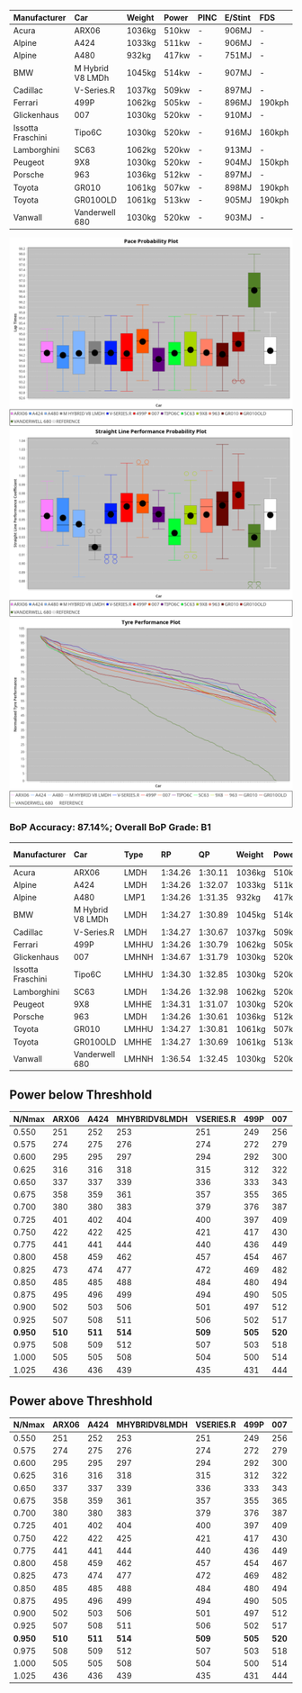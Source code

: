 |Manufacturer|Car|Weight|Power|PINC|E/Stint|FDS|
|:-|:-|:-|:-|:-|:-|:-|
|Acura|ARX06|1036kg|510kw|-|906MJ|-|
|Alpine|A424|1033kg|511kw|-|906MJ|-|
|Alpine|A480|932kg|417kw|-|751MJ|-|
|BMW|M Hybrid V8 LMDh|1045kg|514kw|-|907MJ|-|
|Cadillac|V-Series.R|1037kg|509kw|-|897MJ|-|
|Ferrari|499P|1062kg|505kw|-|896MJ|190kph|
|Glickenhaus|007|1030kg|520kw|-|910MJ|-|
|Issotta Fraschini|Tipo6C|1030kg|520kw|-|916MJ|160kph|
|Lamborghini|SC63|1062kg|520kw|-|913MJ|-|
|Peugeot|9X8|1030kg|520kw|-|904MJ|150kph|
|Porsche|963|1036kg|512kw|-|897MJ|-|
|Toyota|GR010|1061kg|507kw|-|898MJ|190kph|
|Toyota|GR010OLD|1061kg|513kw|-|905MJ|190kph|
|Vanwall|Vanderwell 680|1030kg|520kw|-|903MJ|-|

![PACECHART](./IMG/AUTO.png)
![STRAIGHTLINEPERFORMANCECHART](./IMG/AUTO_sp.png)
![TYREPERFORMANCECHART](./IMG/AUTO_tw.png)

### BoP Accuracy: 87.14%; Overall BoP Grade: B1
|Manufacturer|Car|Type|RP|QP|Weight|Power¹|Threshhold|PINC|Power²|E/Stint|AVG Vmax|FDS|RDLC|L/Stint|BOP-Grade|ModelAccuracy|ModelPoints|Match%|
|:-|:-|:-|:-|:-|:-|:-|:-|:-|:-|:-|:-|:-|:-|:-|:-|:-|:-|:-|
|Acura|ARX06|LMDH|1:34.26|1:30.11|1036kg|510kw|0.0kph|-|510kw|906MJ|301.07kph|-|1.02|40|-C1|100.00%|995|77.71%|
|Alpine|A424|LMDH|1:34.26|1:32.07|1033kg|511kw|0.0kph|-|511kw|906MJ|300.90kph|-|1.03|40|~A1|81.15%|521|99.59%|
|Alpine|A480|LMP1|1:34.26|1:31.35|932kg|417kw|0.0kph|-|417kw|751MJ|297.17kph|-|0.99|37|~A1|67.92%|957|100.00%|
|BMW|M Hybrid V8 LMDh|LMDH|1:34.27|1:30.89|1045kg|514kw|0.0kph|-|514kw|907MJ|296.48kph|-|1.02|40|-A2|98.60%|1690|90.73%|
|Cadillac|V-Series.R|LMDH|1:34.27|1:30.67|1037kg|509kw|0.0kph|-|509kw|897MJ|300.78kph|-|1.02|40|+A2|91.10%|1770|94.59%|
|Ferrari|499P|LMHHU|1:34.26|1:30.79|1062kg|505kw|0.0kph|-|505kw|896MJ|301.47kph|190kph|1.03|40|~A1|84.26%|2292|98.71%|
|Glickenhaus|007|LMHNH|1:34.67|1:31.79|1030kg|520kw|0.0kph|-|520kw|910MJ|304.27kph|-|0.96|40|~A1|94.63%|1605|100.00%|
|Issotta Fraschini|Tipo6C|LMHHU|1:34.30|1:32.85|1030kg|520kw|0.0kph|-|520kw|916MJ|302.34kph|160kph|1.08|40|+B1|66.67%|96|86.45%|
|Lamborghini|SC63|LMDH|1:34.26|1:32.98|1062kg|520kw|0.0kph|-|520kw|913MJ|297.78kph|-|1.03|40|+B1|96.77%|419|88.32%|
|Peugeot|9X8|LMHHE|1:34.31|1:31.07|1030kg|520kw|0.0kph|-|520kw|904MJ|301.29kph|150kph|1.03|40|~A1|83.63%|2468|100.00%|
|Porsche|963|LMDH|1:34.26|1:30.61|1036kg|512kw|0.0kph|-|512kw|897MJ|301.45kph|-|1.02|40|-A2|93.14%|5746|94.11%|
|Toyota|GR010|LMHHU|1:34.27|1:30.81|1061kg|507kw|0.0kph|-|507kw|898MJ|301.83kph|190kph|1.03|40|~A1|87.37%|3154|97.67%|
|Toyota|GR010OLD|LMHHE|1:34.27|1:30.69|1061kg|513kw|0.0kph|-|513kw|905MJ|304.14kph|190kph|1.03|40|~A1|89.81%|1393|95.92%|
|Vanwall|Vanderwell 680|LMHNH|1:36.54|1:32.45|1030kg|520kw|0.0kph|-|520kw|903MJ|297.41kph|-|1.01|40|+Ω2|90.28%|604|-3.84%|

## Power below Threshhold
|N/Nmax|ARX06|A424|MHYBRIDV8LMDH|VSERIES.R|499P|007|TIPO6C|SC63|9X8|963|GR010|GR010OLD|VANDERWELL680|​|RPM|A480|
|:-|:-|:-|:-|:-|:-|:-|:-|:-|:-|:-|:-|:-|:-|:-|:-|:-|
|0.550|251|252|253|251|249|256|256|256|256|252|250|253|256|​|--|-|
|0.575|274|275|276|274|272|279|279|279|279|275|273|276|279|​|--|-|
|0.600|295|295|297|294|292|300|300|300|300|296|293|296|300|​|--|-|
|0.625|316|316|318|315|312|322|322|322|322|317|314|317|322|​|--|-|
|0.650|337|337|339|336|333|343|343|343|343|338|335|338|343|​|--|-|
|0.675|358|359|361|357|355|365|365|365|365|359|356|360|365|​|--|-|
|0.700|380|380|383|379|376|387|387|387|387|381|377|382|387|​|--|-|
|0.725|401|402|404|400|397|409|409|409|409|403|399|403|409|​|--|-|
|0.750|422|422|425|421|417|430|430|430|430|423|419|424|430|​|--|-|
|0.775|441|441|444|440|436|449|449|449|449|442|438|443|449|​|5000|245|
|0.800|458|459|462|457|454|467|467|467|467|460|455|461|467|​|5500|289|
|0.825|473|474|477|472|469|482|482|482|482|475|470|476|482|​|6000|323|
|0.850|485|485|488|484|480|494|494|494|494|486|482|487|494|​|6500|365|
|0.875|495|496|499|494|490|505|505|505|505|497|492|498|505|​|7000|408|
|0.900|502|503|506|501|497|512|512|512|512|504|499|505|512|​|7500|418|
|0.925|507|508|511|506|502|517|517|517|517|509|504|510|517|​|8000|414|
|**0.950**|**510**|**511**|**514**|**509**|**505**|**520**|**520**|**520**|**520**|**512**|**507**|**513**|**520**|**​**|**8500**|**417**|
|0.975|508|509|512|507|503|518|518|518|518|510|505|511|518|​|9000|209|
|1.000|505|505|508|504|500|514|514|514|514|506|502|507|514|​|--|-|
|1.025|436|436|439|435|431|444|444|444|444|437|433|438|444|​|--|-|

## Power above Threshhold
|N/Nmax|ARX06|A424|MHYBRIDV8LMDH|VSERIES.R|499P|007|TIPO6C|SC63|9X8|963|GR010|GR010OLD|VANDERWELL680|​|RPM|A480|
|:-|:-|:-|:-|:-|:-|:-|:-|:-|:-|:-|:-|:-|:-|:-|:-|:-|
|0.550|251|252|253|251|249|256|256|256|256|252|250|253|256|​|--|-|
|0.575|274|275|276|274|272|279|279|279|279|275|273|276|279|​|--|-|
|0.600|295|295|297|294|292|300|300|300|300|296|293|296|300|​|--|-|
|0.625|316|316|318|315|312|322|322|322|322|317|314|317|322|​|--|-|
|0.650|337|337|339|336|333|343|343|343|343|338|335|338|343|​|--|-|
|0.675|358|359|361|357|355|365|365|365|365|359|356|360|365|​|--|-|
|0.700|380|380|383|379|376|387|387|387|387|381|377|382|387|​|--|-|
|0.725|401|402|404|400|397|409|409|409|409|403|399|403|409|​|--|-|
|0.750|422|422|425|421|417|430|430|430|430|423|419|424|430|​|--|-|
|0.775|441|441|444|440|436|449|449|449|449|442|438|443|449|​|5000|245|
|0.800|458|459|462|457|454|467|467|467|467|460|455|461|467|​|5500|289|
|0.825|473|474|477|472|469|482|482|482|482|475|470|476|482|​|6000|323|
|0.850|485|485|488|484|480|494|494|494|494|486|482|487|494|​|6500|365|
|0.875|495|496|499|494|490|505|505|505|505|497|492|498|505|​|7000|408|
|0.900|502|503|506|501|497|512|512|512|512|504|499|505|512|​|7500|418|
|0.925|507|508|511|506|502|517|517|517|517|509|504|510|517|​|8000|414|
|**0.950**|**510**|**511**|**514**|**509**|**505**|**520**|**520**|**520**|**520**|**512**|**507**|**513**|**520**|**​**|**8500**|**417**|
|0.975|508|509|512|507|503|518|518|518|518|510|505|511|518|​|9000|209|
|1.000|505|505|508|504|500|514|514|514|514|506|502|507|514|​|--|-|
|1.025|436|436|439|435|431|444|444|444|444|437|433|438|444|​|--|-|
